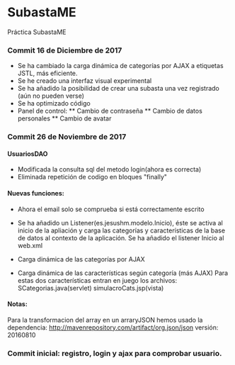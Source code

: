 # SubastaME
Práctica SubastaME

### Commit 16 de Diciembre de 2017

* Se ha cambiado la carga dinámica de categorías por AJAX a etiquetas JSTL, más eficiente.
* Se he creado una interfaz visual experimental
* Se ha añadido la posibilidad de crear una subasta una vez registrado (aún no pueden verse)
* Se ha optimizado código
* Panel de control:
 ** Cambio de contraseña
 ** Cambio de datos personales
 ** Cambio de avatar

### Commit 26 de Noviembre de 2017

#### UsuariosDAO
* Modificada la consulta sql del metodo login(ahora es correcta)
* Eliminada repetición de codigo en bloques "finally"

#### Nuevas funciones:

* Ahora el email solo se comprueba si está correctamente escrito

* Se ha añadido un Listener(es.jesushm.modelo.Inicio), éste se activa al inicio de la apliación y carga las categorías y características de la base de datos al contexto de la aplicación.
Se ha añadido el listener Inicio al web.xml

* Carga dinámica de las categorías por AJAX
* Carga dinámica de las características según categoría (más AJAX)
	Para estas dos características entran en juego los archivos: SCategorias.java(servlet) simulacroCats.jsp(vista)

#### Notas:
Para la transformacion del array en un arraryJSON hemos usado la dependencia: http://mavenrepository.com/artifact/org.json/json versión: 20160810

### Commit inicial: registro, login y ajax para comprobar usuario.